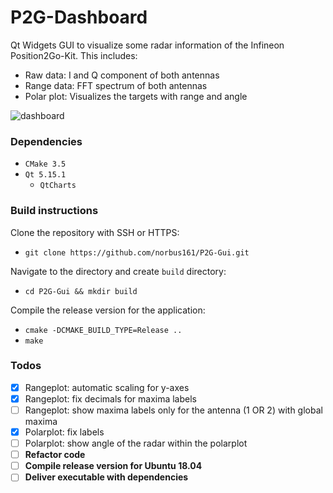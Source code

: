 # P2G-Dashboard

Qt Widgets GUI to visualize some radar information of the Infineon Position2Go-Kit. 
This includes: 

- Raw data: I and Q component of both antennas
- Range data: FFT spectrum of both antennas
- Polar plot: Visualizes the targets with range and angle

![dashboard](https://github.com/norbus161/P2G-Gui/blob/main/doc/img/dashboard.JPG)

### Dependencies

* `CMake 3.5`
* `Qt 5.15.1`
  * `QtCharts`

### Build instructions

Clone the repository with SSH or HTTPS:

- `git clone https://github.com/norbus161/P2G-Gui.git`

Navigate to the directory and create `build` directory:

- `cd P2G-Gui && mkdir build`

Compile the release version for the application:

- `cmake -DCMAKE_BUILD_TYPE=Release ..`
- `make` 

### Todos

- [x] Rangeplot: automatic scaling for y-axes
- [x] Rangeplot: fix decimals for maxima labels
- [ ] Rangeplot: show maxima labels only for the antenna (1 OR 2) with global maxima
- [x] Polarplot: fix labels 
- [ ] Polarplot: show angle of the radar within the polarplot
- [ ] **Refactor code**
- [ ] **Compile release version for Ubuntu 18.04**
- [ ] **Deliver executable with dependencies**

